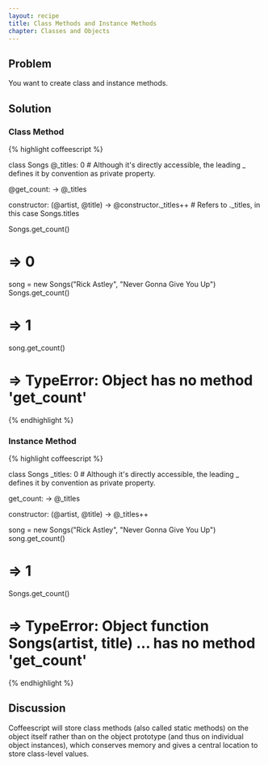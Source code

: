 ```yaml
---
layout: recipe
title: Class Methods and Instance Methods
chapter: Classes and Objects
---
```

## Problem

You want to create class and instance methods.

## Solution

### Class Method

{% highlight coffeescript %}

class Songs
  @_titles: 0    # Although it's directly accessible, the leading _ defines it by convention as private property.

  @get_count: ->
    @_titles

  constructor: (@artist, @title) ->
    @constructor._titles++     # Refers to <Classname>._titles, in this case Songs.titles

Songs.get_count()
# => 0

song = new Songs("Rick Astley", "Never Gonna Give You Up")
Songs.get_count()
# => 1

song.get_count()
# => TypeError: Object <Songs> has no method 'get_count'

{% endhighlight %}

### Instance Method
{% highlight coffeescript %}

class Songs
  _titles: 0    # Although it's directly accessible, the leading _ defines it by convention as private property.

  get_count: ->
    @_titles

  constructor: (@artist, @title) ->
    @_titles++

song = new Songs("Rick Astley", "Never Gonna Give You Up")
song.get_count()
# => 1

Songs.get_count()
# => TypeError: Object function Songs(artist, title) ... has no method 'get_count'

{% endhighlight %}


## Discussion

Coffeescript will store class methods (also called static methods) on the object itself rather than on the object prototype (and thus on individual object instances), which conserves memory and gives a central location to store class-level values.
